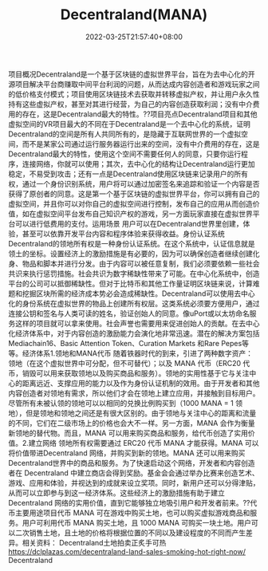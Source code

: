 ﻿---
weight: 
title: "Decentraland(MANA)"
description: "Decentraland是一个基于区块链的虚拟世界平台，旨在为去中心化的开源解决平台商赚取中间平台利润的问题，从而达成内容创造者和游戏玩家之间的低价格支付模式；使用区块链技术去获..."
date: 2022-03-25T21:57:40+08:00
lastmod: 2022-03-25T16:45:40+08:00
draft: false
authors: ["Metabd"]
featuredImage: "decentralandmana.webp"
link: ""
tags: ["数字代币","Decentraland(MANA)"]
categories: ["navigation"]
navigation: ["数字代币"]
lightgallery: true
toc: true
pinned: false
recommend: false
recommend1: false
---
项目概况Decentraland是一个基于区块链的虚拟世界平台，旨在为去中心化的开源项目解决平台商赚取中间平台利润的问题，从而达成内容创造者和游戏玩家之间的低价格支付模式；项目使用区块链技术去获取并转移虚拟产权，并让用户永久性持有这些虚拟产权，甚至对其进行经营，为自己的内容创造获取利润；没有中介费用的存在，这是Decentraland最大的特性。??项目亮点Decentraland项目和其他虚拟空间的VR项目最大的不同在于Decentraland是一个去中心化的系统，证明Decentraland的空间是所有人共同所有的，是隐藏于互联网世界的一个虚拟空间，而不是某家公司通过运行服务器运行出来的空间，没有中介费用的存在，这是Decentraland最大的特性，使用这个空间不需要任何人的同意，只要你运行程序，连接网络，你就可以使用；其次，去中心化的结构让Decentraland运行更加稳定，不易受到攻击；还有一点是Decentraland使用区块链来记录用户的所有权，通过一个身份识别系统，用户将可以通过加密签名来追踪和验证一个内容是否获得了原创者的同意。这是第一个基于区块链的虚拟世界平台，你可以拥有自己的虚拟空间，并且你可以对你自己的虚拟空间进行控制，发布自己的应用从而创造价值，如在虚拟空间平台发布自己知识产权的游戏，另一方面玩家直接在虚拟世界平台可以进行低费用的支付。运用场景
用户可以在Decentraland世界里创建，体验，甚至可以依靠开发平台内容和程序体验来获得收益。身份认证系统
Decentraland的领地所有权是一种身份认证系统。在这个系统中，认证信息就是领土的坐标。设置经济上的激励措施是有必要的，因为可以确保创造者继续创建化身、物品和脚本并进行分发。由于内容可以被任意复制，我们必须要依赖一些社会共识来执行惩罚措施。社会共识为数字稀缺性带来了可能。在中心化系统中，创造平台的公司可以抵御稀缺性。但对于比特币和其他工作量证明区块链来说，计算难题和挖掘区块所需的经济成本势必会造成稀缺性。Decentraland可以使用去中心化的身份系统在虚拟世界的物品上创建所有权层。这类系统必须要方便用户，通过连接公钥和签名与人类可读的姓名，验证创始人的同意。像uPort或以太坊命名服务这样的项目就可以拿来使用。社会声誉也需要用来促进创始人的贡献。在去中心化经济体系中，对于内容创造的激励能力会演化地非常迅速。潜在的解决方案包括Mediachain16、Basic Attention Token、Curation Markets 和Rare Pepes等等。经济体系1.领地和MANA代币
随着铁器时代的到来，引进了两种数字资产：领地（在这个虚拟世界中可分配，但不可替代）；以及 MANA 代币（ERC20 代币，销毁可以用来获取领地以及购买商品和服务）。领地的实用性基于它与关注中心的距离远近、支撑应用的能力以及作为身份认证机制的效用。由于开发者和其他内容创造者对领地有需求，所以他们才会在领地上建立应用，并接触到目标用户。尽管所有未被认领的领地可以以相同的兑换比例购买到（1000 MANA = 1 领地），但是领地和领地之间还是有很大区别的。由于领地与关注中心的距离和流量的不同，它们在二级市场上的价格也会大不一样。另一方面，MANA 会作为衡量新领地的替代物。而且，MANA 可以用来购买商品和服务，给代币创造了实用价值。2.建立网络
领地所有权需要通过 ERC20 代币 MANA 才能获得。MANA 可以将价值带进Decentraland 网络，并购买到新的领地。MANA 还可以用来购买Decentraland世界中的商品和服务。为了快速启动这个网络，开发者和内容创造者在 Decentraland 中建立商店会得到奖励。基金会会通过举办比赛来创造艺术、游戏、应用和体验，并视达到的成就来设立奖项。同时，新用户还可以分得津贴，从而可以立即参与到这一经济体系。这些经济上的激励措施有助于建立 Decentraland 网络的实用价值，直到它能够独立地吸引用户和开发者前来。??代币主要用途项目代币 MANA 可在游戏中购买土地，也可以购买虚拟游戏商品和服务。用户可利用代币 MANA 购买土地，且 1000 MANA 可购买一块土地。用户可以二次销售土地，且土地的价格将根据位置的不同以及建设程度的不同而产生差异。相关资料：
Decentraland土地拍卖正炙手可热
https://dclplazas.com/decentraland-land-sales-smoking-hot-right-now/
Decentraland
